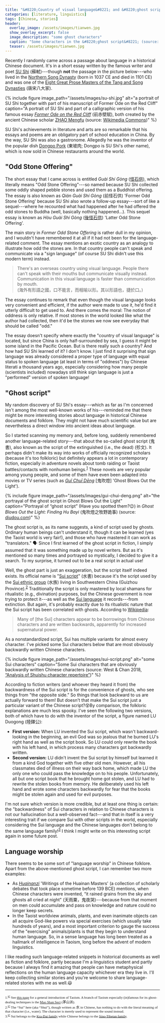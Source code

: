 ```yaml
---
title: "&#8220;Country of visual language&#8221; and &#8220;ghost script&#8221;: Unusual stories about language in Chinese historical documents and folklore"
categories: [literature, linguistics]
tags: [Chinese, stories]
header:
  overlay_image: /assets/images/tianwen.jpg
  show_overlay_excerpt: false
  image_description: "some ghost characters"
  caption: "Some characters in the &#8220;ghost script&#8221; (source: <a href='https://commons.wikimedia.org/wiki/File:Li%C3%B9ji%C7%8E_F%C7%8Ensh%C5%AB,_Page_3.JPG'>Wikimedia Commons</a>)"
  teaser: /assets/images/tianwen.jpg
---
```


Recently I randomly came across a passage about language in a historical Chinese document. It's in a short essay written by the famous writer and poet [SU Shi](https://en.wikipedia.org/wiki/Su_Shi) (<span class="hanyu">蘇軾</span>)---though **not** the passage in the picture below---who lived in the [Northern Song Dynasty](https://en.wikipedia.org/wiki/Northern_Song_Dynasty) (born in 1037 CE and died in 1101 CE) and was one of the [Eight Great Prose Masters of the Tang and Song Dynasties](https://en.wikipedia.org/wiki/Eight_Masters_of_the_Tang_and_Song) (<span class="hanyu">唐宋八大家</span>).

{% include figure image_path="/assets/images/su-shi.jpg" alt="a portrait of SU Shi together with part of his manuscript of Former Ode on the Red Cliff" caption="A portrait of SU Shi and part of a calligraphic version of his famous essay <a href='https://en.wikipedia.org/wiki/Former_Ode_on_the_Red_Cliffs'><em>Former Ode on the Red Cliff</em></a> (<span class='hanyu'>前赤壁賦</span>), both created by the ancient Chinese scholar <a href='https://en.wikipedia.org/wiki/Zhao_Mengfu'>ZHAO Mengfu</a> (source: <a href='https://commons.wikimedia.org/wiki/File:Zhao_Mengfu,_Former_Ode_on_the_Red_Cliff_and_Portrait_of_Su_Dongpo,_National_Palace_Museum.jpg'>Wikimedia Commons</a>)" %}

SU Shi's achievements in literature and arts are so remarkable that his essays and poems are an obligatory part of school education in China. By the way, SU Shi was also a gastronome. Allegedly he was the inventor of the popular dish [Dongpo Pork](https://en.wikipedia.org/wiki/Dongpo_pork) (<span class="hanyu">東坡肉</span>; Dongpo is SU Shi's other name), which is now sold in Chinese restaurants around the world.

## "Odd Stone Offering"
The short essay that I came across is entitled _Guài Shí Gòng_ ([<span class="hanyu">怪石供</span>](https://zh.wikisource.org/zh-hant/怪石供)), which literally means "Odd Stone Offering"---so named because SU Shi collected some oddly shaped pebble stones and used them as a Buddhist offering. The essay is also known as _Qián Guài Shí Gòng_ (<span class="hanyu">前怪石供</span>) 'Former Odd Stone Offering' because SU Shi also wrote a follow-up essay---sort of like a sequel---where he recounted what had happened after he had offered the odd stones to Buddha (well, basically nothing happened...). This sequel essay is known as _Hòu Guài Shí Gòng_ ([<span class="hanyu">後怪石供</span>](https://zh.wikisource.org/zh-hant/後怪石供)) 'Latter Odd Stone Offering'.

The main story in  _Former Odd Stone Offering_ is rather dull in my opinion, and I wouldn't have remembered it at all if it had not been for the language-related comment. The essay mentions an exotic country as an analogy to illustrate how odd the stones are. In that country people can't speak and communicate via a "sign language" (of course SU Shi didn't use this modern term) instead.
>There's an overseas country using visual language. People there can't speak with their mouths but communicate visually instead. Communication in this visual language is faster than communication by mouth.<br>
(<span class="hanyu">海外有形語之國，口不能言，而相喻以形。其以形語也，捷於口。</span>)

The essay continues to remark that even though the visual language looks very convenient and efficient, if the author were made to use it, he'd find it utterly difficult to get used to. And there comes the moral: The notion of oddness is only relative. If most stones in the world looked like what the author had collected, then it'd be the stones we now see everyday that should be called "odd."

The essay doesn't specify where exactly the "country of visual language" is located, but since China is only half-surrounded by sea, I guess it might be some island in the Pacific Ocean. But is there really such a country? And how had SU Shi learned of it? I don't know. I just find it surprising that sign language was already considered a proper type of language with equal status to spoken language (at least in terms of "oddness") by Chinese literati a thousand years ago, especially considering how many people (scientists included) nowadays still think sign language is just a "performed" version of spoken language!

## "Ghost script"
My random discovery of SU Shi's essay---which as far as I'm concerned isn't among the most well-known works of his---reminded me that there might be more interesting stories about language in historical Chinese documents and folklore. They might not have much scientific value but are nevertheless a direct window into ancient ideas about language.

So I started scanning my memory and, before long, suddenly remembered another language-related story---that about the so-called ghost script (<span class="hanyu">鬼書</span>), also known as the script of the extinguished (i.e., the dead) (<span class="hanyu">殄文</span>). It perhaps didn't make its way into works of officially recognized scholars (because it's too folkloric) but definitely appears a lot in contemporary fiction, especially in adventure novels about tomb raiding or Taoist battles/contacts with nonhuman beings.<sup><a href="#fn1" id="ref1">1</a></sup> These novels are very popular among young people, and some of them have even been adapted into movies or TV series (such as [_Guǐ Chuī Dēng_](https://en.wikipedia.org/wiki/Ghost_Blows_Out_the_Light) [<span class="hanyu">鬼吹燈</span>] 'Ghost Blows Out the Light').

{% include figure image_path="/assets/images/gui-chui-deng.png" alt="the portrayal of the ghost script in Ghost Blows Out the Light" caption="Portrayal of &#8220;ghost script&#8221; (Have you spotted them?😉) in <em>Ghost Blows Out the Light: Finding Hu Bayi</em> (<span class='hanyu'>鬼吹燈之牧野詭事</span>) (source: <a href='http://www.diudou.com/tv/20170905/147306.html'>diudou.com</a>)" %}

The ghost script is, as its name suggests, a kind of script used by ghosts. Ordinary human beings can't understand it, though it can be learned (yes the Taoist world is very fair!), and those who have mastered it can work as "translators." 🗣 Since I first learned of the ghost script in fiction, I simply assumed that it was something made up by novel writers. But as it's mentioned so many times and portrayed so mystically, I decided to give it a search. To my surprise, it turned out to be a real script in actual use!

Well, the ghost part is just an exaggeration, but the script itself indeed exists. Its official name is "[Sui script](https://en.wikipedia.org/wiki/Sui_language#Script)" (<span class="hanyu">水書</span>) because it's the script used by the [Sui ethnic group](https://en.wikipedia.org/wiki/Sui_people) (<span class="hanyu">水族</span>) living in Southwestern China (Guizhou Province).<sup><a href="#fn2" id="ref2">2</a></sup> Traditionally the script is only mastered by local shamans for ritualistic (e.g., divination) purposes, but the Chinese government is now trying to protect it---as well as the [Sui language](https://en.wikipedia.org/wiki/Sui_language) it records---from extinction. But again, it's probably exactly due to its ritualistic nature that the Sui script has been correlated with ghosts. According to [Wikipedia](https://en.wikipedia.org/wiki/Sui_language#Script):
>Many of [the Sui] characters appear to be borrowings from Chinese characters and are written backwards, apparently for increased supernatural power.

As a nonstandardized script, Sui has multiple variants for almost every character. I've picked some Sui characters below that are most obviously backwardly written Chinese characters.

{% include figure image_path="/assets/images/sui-script.png" alt="some Sui characters" caption="Some Sui characters that are obviously backwardly written Chinese characters (source: West &amp; Chan 2018, <a href='https://unicode.org/wg2/docs/n4956-Shuishu-repertoire.pdf'>&#8220;Analysis of Shuishu character repertoire&#8221;</a>)" %}

According to fiction writers (and whoever they heard it from) the backwardness of the Sui script is for the convenience of ghosts, who see things from "the opposite side." So things that look backward to us are actually forward to them! But doesn't that make the Sui script just a particular variant of the Chinese script?😵By comparison, the folkloric explanations are much less spooky. I've seen the following two versions, both of which have to do with the inventor of the script, a figure named LU Duogong (<span class="hanyu">陸鐸公</span>):
- **First version:** When LU invented the Sui script, which wasn't backward-looking in the beginning, an evil God was so jealous that he burned LU's right hand as well as the script book. So LU could only rewrite the book with his left hand, in which process many characters got backwardly written.
- **Second version:** LU didn't invent the Sui script by himself but learned it from a kind God together with five other old men. However, all his classmates died of illness on their way back home, which made LU the only one who could pass the knowledge on to his people. Unfortunately, all but one script book that he brought home got stolen, and LU had to rewrite the stolen books from memory. He deliberately used his left hand and wrote some characters backwardly for fear that the books might be stolen again and used for evil purposes.

I'm not sure which version is more credible, but at least one thing is certain: the "backwardness" of Sui characters in relation to Chinese characters is not our hallucination but a well-observed fact---and that in itself is a very interesting trait if we compare Sui with other scripts in the world, especially considering the Sui language and the Chinese languages don't belong to the same language family!<sup><a href="#fn3" id="ref3">3</a></sup> I think I might write on this interesting script again in some future post.

## Language worship
There seems to be some sort of "language worship" in Chinese folklore. Apart from the above-mentioned ghost script, I can remember two more examples:
-  As [_Huainanzi_](https://en.wikipedia.org/wiki/Huainanzi) 'Writings of the Huainan Masters' (a collection of scholarly debates that took place sometime before 139 BCE) mentions, when Chinese characters were invented, “it rained grains from the sky and ghosts all cried at night" (<span class="hanyu">天雨粟，鬼夜哭</span>)---because from that moment on men could accumulate and pass on knowledge and nature could no longer keep secrets.
- In the Taoist worldview animals, plants, and even inanimate objects can all acquire God-like powers via special exercises (which usually take hundreds of years), and a most important criterion to gauge the success of the "exercising" animals/plants is that they begin to understand human language. So, in a sense language has long been treated as a hallmark of intelligence in Taoism, long before the advent of modern linguistics.

I like reading such language-related snippets in historical documents as well as fiction and folklore, partly because I'm a linguistics student and partly because I always find it amazing that people can have metaphysical reflections on the human language capacity whichever era they live in. I'll keep collecting similar stories and you're welcome to share language-related stories with me as well.😃



<hr>
<div style="font-family: serif; font-size: 0.8em;">
<a id="fn1">1.</a><sup><a href="#ref1" title="Jump back to footnote 1 in the text.">↩</a></sup> See <a href="https://en.wikipedia.org/wiki/Taoism">this page</a> for a general introduction of Taoism. A branch of Taoism especially (in)famous for its ghost-dealing techniques is the <a href="http://taoist-sorcery.blogspot.com/2012/06/mao-shan-sect.html">Mao Shan Sect</a> (<span class="hanyu">茅山派</span>). <br>
<a id="fn2">2.</a><sup><a href="#ref2" title="Jump back to footnote 2 in the text.">↩</a></sup> The &#8220;Sui&#8221; here (aka &#8220;Shui&#8221;), though written as <span class="hanyu">水</span> in Chinese, has nothing to do with the literal meaning of that character (i.e., water). The character is merely used to represent the sound instead.<br>
<a id="fn3">3.</a><sup><a href="#ref3" title="Jump back to footnote 3 in the text.">↩</a></sup> Sui belongs to the <a href="https://en.wikipedia.org/wiki/Kra–Dai_languages">Kra-Dai family</a> while Chinese belongs to the <a href="https://en.wikipedia.org/wiki/Sino-Tibetan_languages">Sino-Tibetan family</a>.
</div>
